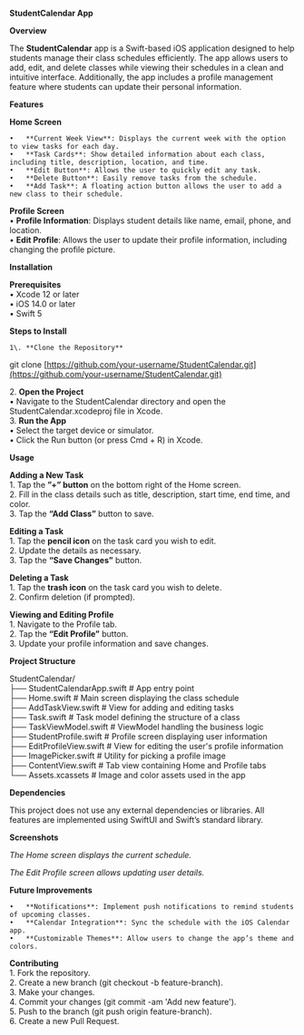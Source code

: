 **StudentCalendar App**

**Overview**

The **StudentCalendar** app is a Swift-based iOS application designed to help students manage their class schedules efficiently. The app allows users to add, edit, and delete classes while viewing their schedules in a clean and intuitive interface. Additionally, the app includes a profile management feature where students can update their personal information.

**Features**

**Home Screen**

	•	**Current Week View**: Displays the current week with the option to view tasks for each day.  
	•	**Task Cards**: Show detailed information about each class, including title, description, location, and time.  
	•	**Edit Button**: Allows the user to quickly edit any task.  
	•	**Delete Button**: Easily remove tasks from the schedule.  
	•	**Add Task**: A floating action button allows the user to add a new class to their schedule.

**Profile Screen**  
	•	**Profile Information**: Displays student details like name, email, phone, and location.  
	•	**Edit Profile**: Allows the user to update their profile information, including changing the profile picture.

**Installation**

**Prerequisites**  
	•	Xcode 12 or later  
	•	iOS 14.0 or later  
	•	Swift 5

**Steps to Install**

	1\.	**Clone the Repository**  
git clone [https://github.com/your-username/StudentCalendar.git](https://github.com/your-username/StudentCalendar.git)

2\.	**Open the Project**  
	•	Navigate to the StudentCalendar directory and open the StudentCalendar.xcodeproj file in Xcode.  
3\.	**Run the App**  
	•	Select the target device or simulator.  
	•	Click the Run button (or press Cmd \+ R) in Xcode.

**Usage**

**Adding a New Task**  
	1\.	Tap the **”+” button** on the bottom right of the Home screen.  
	2\.	Fill in the class details such as title, description, start time, end time, and color.  
	3\.	Tap the **“Add Class”** button to save.

**Editing a Task**  
	1\.	Tap the **pencil icon** on the task card you wish to edit.  
	2\.	Update the details as necessary.  
	3\.	Tap the **“Save Changes”** button.

**Deleting a Task**  
	1\.	Tap the **trash icon** on the task card you wish to delete.  
	2\.	Confirm deletion (if prompted).

**Viewing and Editing Profile**  
	1\.	Navigate to the Profile tab.  
	2\.	Tap the **“Edit Profile”** button.  
	3\.	Update your profile information and save changes.

**Project Structure**

StudentCalendar/  
├── StudentCalendarApp.swift  \# App entry point  
├── Home.swift                \# Main screen displaying the class schedule  
├── AddTaskView.swift         \# View for adding and editing tasks  
├── Task.swift                \# Task model defining the structure of a class  
├── TaskViewModel.swift       \# ViewModel handling the business logic  
├── StudentProfile.swift      \# Profile screen displaying user information  
├── EditProfileView.swift     \# View for editing the user's profile information  
├── ImagePicker.swift         \# Utility for picking a profile image  
├── ContentView.swift         \# Tab view containing Home and Profile tabs  
└── Assets.xcassets            \# Image and color assets used in the app

**Dependencies**

This project does not use any external dependencies or libraries. All features are implemented using SwiftUI and Swift’s standard library.

**Screenshots**

*The Home screen displays the current schedule.*

*The Edit Profile screen allows updating user details.*

**Future Improvements**

	•	**Notifications**: Implement push notifications to remind students of upcoming classes.  
	•	**Calendar Integration**: Sync the schedule with the iOS Calendar app.  
	•	**Customizable Themes**: Allow users to change the app’s theme and colors.

**Contributing**  
	1\.	Fork the repository.  
	2\.	Create a new branch (git checkout \-b feature-branch).  
	3\.	Make your changes.  
	4\.	Commit your changes (git commit \-am 'Add new feature').  
	5\.	Push to the branch (git push origin feature-branch).  
	6\.	Create a new Pull Request.  
